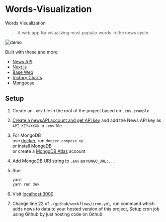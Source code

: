 # Words-Visualization

Words Visualization

> A web app for visualizing most popular words in the news cycle

![demo](https://raw.githubusercontent.com/josephsintum/words-visualizations/master/public/screenshot.png)

Built with these and more:

-   [News API](https://newsapi.org/)
-   [Next.js](https://nextjs.org/)
-   [Base Web](https://baseweb.design/)
-   [Victory Charts](https://formidable.com/open-source/victory/)
-   [Mongoose](https://mongoosejs.com/)

## Setup

1. Create an `.env` file in the root of the project based on `.env.example`

1. [Create a newsAPI account and get API key](https://newsapi.org/) and add the News API key as `API_KEY=XXXX` in `.env` file

1. For MongoDB<br/>
   use [docker](https://www.docker.com/), run `docker-compose up`<br/>
   or install [MongoDB](https://docs.mongodb.com/manual/installation/) <br/>
   or create a [MongoDB Atlas](https://www.mongodb.com/cloud/atlas) account

1. Add MongoDB URI string to `.env` as `MONGO_URL:...`

1. Run

    ```bash
    yarn
    yarn run dev
    ```

1. Visit [localhost:3000](http://localhost:3000)

1. Change line 22 of `./github/workflows/cron.yml`, run command which adds news to data to your hosted version of this project,
   Setup cron job using Github by just hosting code on Github
